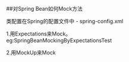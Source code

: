 ##对Spring Bean如何Mock方法

类配置在Spring的配置文件中 - spring-config.xml

1.用Expectations来Mock。<br/>
eg:SpringBeanMockingByExpectationsTest

2.用MockUp来Mock